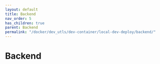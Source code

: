 ```yaml
---
layout: default
title: Backend
nav_order: 5
has_children: true
parent: Backend
permalink: "/docker/dev_utls/dev-container/local-dev-deploy/backend/"
---
```


# Backend
